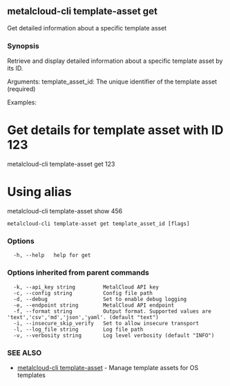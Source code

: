 ## metalcloud-cli template-asset get

Get detailed information about a specific template asset

### Synopsis

Retrieve and display detailed information about a specific template asset by its ID.

Arguments:
  template_asset_id: The unique identifier of the template asset (required)

Examples:
  # Get details for template asset with ID 123
  metalcloud-cli template-asset get 123

  # Using alias
  metalcloud-cli template-asset show 456

```
metalcloud-cli template-asset get template_asset_id [flags]
```

### Options

```
  -h, --help   help for get
```

### Options inherited from parent commands

```
  -k, --api_key string         MetalCloud API key
  -c, --config string          Config file path
  -d, --debug                  Set to enable debug logging
  -e, --endpoint string        MetalCloud API endpoint
  -f, --format string          Output format. Supported values are 'text','csv','md','json','yaml'. (default "text")
  -i, --insecure_skip_verify   Set to allow insecure transport
  -l, --log_file string        Log file path
  -v, --verbosity string       Log level verbosity (default "INFO")
```

### SEE ALSO

* [metalcloud-cli template-asset](metalcloud-cli_template-asset.md)	 - Manage template assets for OS templates

